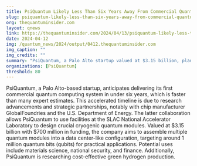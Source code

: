 ```yaml
---
title: PsiQuantum Likely Less Than Six Years Away From Commercial Quantum Computer
slug: psiquantum-likely-less-than-six-years-away-from-commercial-quantum-computer
org: thequantuminsider.com
layout: qnews
link: https://thequantuminsider.com/2024/04/13/psiquantum-likely-less-than-six-years-away-from-commercial-quantum-computer/
date: 2024-04-12
img: /quantum_news/2024/output/0412.thequantuminsider.com
img_caption: ""
img_credits: ""
summary: "PsiQuantum, a Palo Alto startup valued at $3.15 billion, plans to deliver its first commercial quantum computer within six years, outpacing expert predictions. Collaborating with GlobalFoundries and the U.S. Department of Energy, the company uses SLAC National Accelerator Laboratory facilities to design cryogenic quantum modules. PsiQuantum aims to integrate these modules into a data center-like setup with around 1 million qubits for applications in materials science, national security, and finance."
organizations: [PsiQuantum]
threshold: 80
---
```


PsiQuantum, a Palo Alto-based startup, anticipates delivering its first commercial quantum computing system in under six years, which is faster than many expert estimates. This accelerated timeline is due to research advancements and strategic partnerships, notably with chip manufacturer GlobalFoundries and the U.S. Department of Energy. The latter collaboration allows PsiQuantum to use facilities at the SLAC National Accelerator Laboratory to design crucial cryogenic quantum modules. Valued at $3.15 billion with $700 million in funding, the company aims to assemble multiple quantum modules into a data center-like configuration, targeting around 1 million quantum bits (qubits) for practical applications. Potential uses include materials science, national security, and finance. Additionally, PsiQuantum is researching cost-effective green hydrogen production.